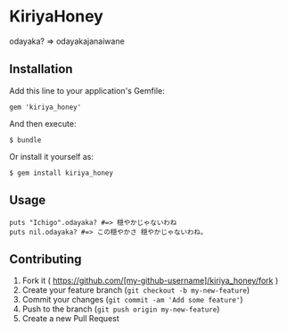 # KiriyaHoney

odayaka? => odayakajanaiwane

## Installation

Add this line to your application's Gemfile:

    gem 'kiriya_honey'

And then execute:

    $ bundle

Or install it yourself as:

    $ gem install kiriya_honey

## Usage

	puts "Ichigo".odayaka? #=> 穏やかじゃないわね
	puts nil.odayaka? #=> この穏やかさ 穏やかじゃないわね。

## Contributing

1. Fork it ( https://github.com/[my-github-username]/kiriya_honey/fork )
2. Create your feature branch (`git checkout -b my-new-feature`)
3. Commit your changes (`git commit -am 'Add some feature'`)
4. Push to the branch (`git push origin my-new-feature`)
5. Create a new Pull Request
